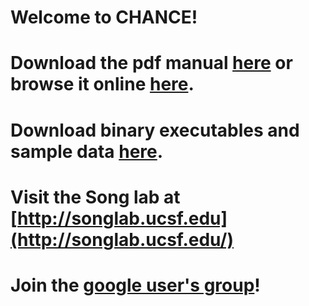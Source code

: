Welcome to CHANCE!
=================
Download the pdf manual [here](/songlab/chance/raw/master/CHANCE-Manual.pdf) or browse it online [here](/songlab/chance/wiki/CHANCE-Manual).
=================
Download binary executables and sample data [here](https://github.com/songlab/chance/downloads).
========
Visit the Song lab at [http://songlab.ucsf.edu](http://songlab.ucsf.edu/)
=========
Join the [google user's group](https://groups.google.com/forum/#!forum/chance-users-group)!
=========